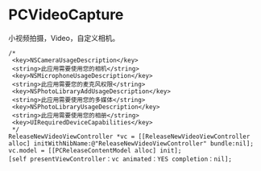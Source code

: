 # PCVideoCapture
小视频拍摄，Video，自定义相机。

    /*
     <key>NSCameraUsageDescription</key>
     <string>此应用需要使用您的相机</string>
     <key>NSMicrophoneUsageDescription</key>
     <string>此应用需要您的麦克风权限</string>
     <key>NSPhotoLibraryAddUsageDescription</key>
     <string>此应用需要使用您的多媒体</string>
     <key>NSPhotoLibraryUsageDescription</key>
     <string>此应用需要使用您的相册</string>
     <key>UIRequiredDeviceCapabilities</key>
     */
    ReleaseNewVideoViewController *vc = [[ReleaseNewVideoViewController alloc] initWithNibName:@"ReleaseNewVideoViewController" bundle:nil];
    vc.model = [[PCReleaseContentModel alloc] init];
    [self presentViewController：vc animated：YES completion：nil];

